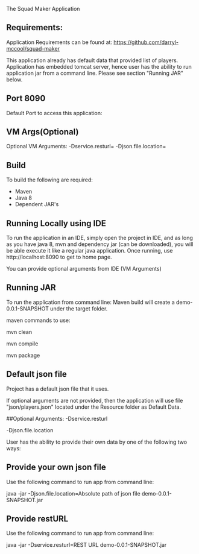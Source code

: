 The Squad Maker Application

## Requirements:<br/>
Application Requirements can be found at:
https://github.com/darryl-mccool/squad-maker

This application already has default data that provided list of players.
Application has embedded tomcat server, hence user has the ability to run application jar
from a command line. Please see section "Running JAR" below.

## Port 8090 <br/>
Default Port to access this application:

## VM Args(Optional)<br/>
Optional VM Arguments:
-Dservice.resturl=<REST URL>
-Djson.file.location=<Absolute path of json file>

## Build<br/>
To build the following are required:
- Maven
- Java 8
- Dependent JAR's

## Running Locally using IDE<br/>
To run the application in an IDE, simply open the project in IDE, and as long as
you have java 8, mvn and dependency jar (can be downloaded), you will be able execute it
like a regular java application. Once running, use http://localhost:8090 to get to home page.

You can provide optional arguments from IDE (VM Arguments)

## Running JAR<br/>
To run the application from command line:
Maven build will create a demo-0.0.1-SNAPSHOT under the target folder.

maven commands to use:

mvn clean

mvn compile

mvn package

## Default json file<br/>

Project has a default json file that it uses.
 
If optional arguments are not provided, then the application will use file "json/players.json"
located under the Resource folder as Default Data.

##Optional Arguments:
-Dservice.resturl

-Djson.file.location


User has the ability to provide their own data by one of the following two ways:<br/>
## Provide your own json file<br/>
Use the following command to run app from command line:

java -jar -Djson.file.location=Absolute path of json file demo-0.0.1-SNAPSHOT.jar

## Provide restURL <br/>
Use the following command to run app from command line:

java -jar -Dservice.resturl=REST URL demo-0.0.1-SNAPSHOT.jar

